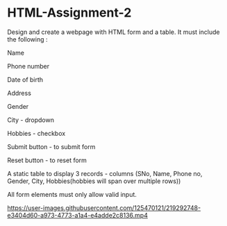 # HTML-Assignment-2

Design and create a webpage with HTML form and a table. It must include the following :

Name

Phone number

Date of birth

Address

Gender

City - dropdown

Hobbies - checkbox

Submit button  - to submit form

Reset button - to reset form

A static table to display 3 records - columns (SNo, Name, Phone no, Gender, City, Hobbies(hobbies will span over multiple rows))

All form elements must only allow valid input.





https://user-images.githubusercontent.com/125470121/219292748-e3404d60-a973-4773-a1a4-e4adde2c8136.mp4

